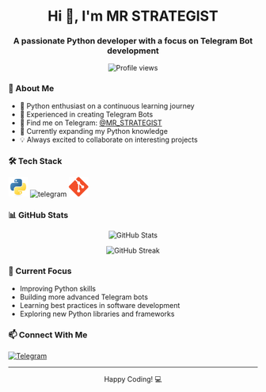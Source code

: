 <h1 align="center">Hi 👋, I'm MR STRATEGIST</h1>
<h3 align="center">A passionate Python developer with a focus on Telegram Bot development</h3>

<p align="center">
  <img src="https://komarev.com/ghpvc/?username=mr-strategist&label=Profile%20views&color=0e75b6&style=flat" alt="Profile views" />
</p>

### 🚀 About Me
- 🐍 Python enthusiast on a continuous learning journey
- 🤖 Experienced in creating Telegram Bots
- 📱 Find me on Telegram: [@MR_STRATEGIST](https://t.me/MR_STRATEGIST)
- 🌱 Currently expanding my Python knowledge
- 💡 Always excited to collaborate on interesting projects

### 🛠️ Tech Stack
<p align="left">
  <img src="https://raw.githubusercontent.com/devicons/devicon/master/icons/python/python-original.svg" alt="python" width="40" height="40"/>
  <img src="https://www.vectorlogo.zone/logos/telegram/telegram-icon.svg" alt="telegram" width="40" height="40"/>
  <img src="https://raw.githubusercontent.com/devicons/devicon/master/icons/git/git-original.svg" alt="git" width="40" height="40"/>
</p>

### 📊 GitHub Stats
<p align="center">
  <img src="https://github-readme-stats.vercel.app/api?username=mr-strategist&show_icons=true&theme=tokyonight" alt="GitHub Stats" />
</p>

<p align="center">
  <img src="https://github-readme-streak-stats.herokuapp.com/?user=mr-strategist&theme=tokyonight" alt="GitHub Streak" />
</p>

### 🎯 Current Focus
- Improving Python skills
- Building more advanced Telegram bots
- Learning best practices in software development
- Exploring new Python libraries and frameworks

### 📫 Connect With Me
<p align="left">
  <a href="https://t.me/MR_STRATEGIST" target="blank">
    <img align="center" src="https://www.vectorlogo.zone/logos/telegram/telegram-icon.svg" alt="Telegram" height="30" width="30" />
  </a>
</p>

---
<p align="center">Happy Coding! 💻</p>
